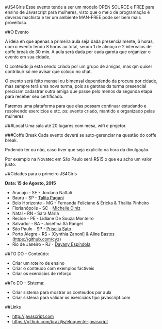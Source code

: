 
#JS4Girls
Esse evento tende a ser um modelo OPEN SOURCE e FREE para ensino de Javascript para mulheres, visto que o meio de programação é deveras machista e ter um ambiente MAN-FREE pode ser bem mais proveitoso.

##O Evento

A ideia eh que apenas a primeira aula seja dada presencialmente, 6 horas, com o evento tendo 8 horas ao total, sendo 1 de almoço e 2 intervalos de coffe break de 30 min. A aula será dada por cada garota que organizar o evento em sua cidade.

O conteúdo ja esta sendo criado por um grupo de amigas, mas qm quiser contribuir só me avisar que coloco no chat.

O evento será feito mensal ou bimensal dependendo da procura por cidade, mas sempre terá uma nova turma, pois as garotas da turma presencial precisam cadastrar outra amiga que passe pelo menos da segunda etapa para receber seu certificado.

Faremos uma plataforma para que elas possam continuar estudando e resolvendo exercicios e etc.
ps: evento criado, mantido e organizado pelas mulheres 

###Local
Uma sala até 20 lugares com mesa, wifi e projetor.

###Coffe Break
Cada evento deverá se auto-gerenciar na questão do coffe break.

Podendo ter ou não, caso tiver que seja explícito na hora da divulgação.

Por exemplo na Novatec em São Paulo será R$15 o que eu acho um valor justo.

##Cidades para o primeiro JS4Girls 

**Data: 15 de Agosto, 2015**

- Aracaju - SE - Jordana Naftali
- Bauru - SP - [Talita Pagani](https://github.com/talitapagani)
- Belo Horizonte - MG - Fernanda Feliciano & Éricka & Thalita Pinheiro
- Florianópolis - SC - [Michelle Diniz](https://github.com/MichelleDiniz)
- Natal - RN - Sara Maria
- Recice - PE - Lidiane De Souza Monteiro
- Salvador - BA - Josefina Sá Rangel
- São Paulo - SP - [Priscila Sato](https://github.com/mayogax)
- Porto Alegre - RS - [Cynthia Zanoni] & Aline Bastos (https://github.com/cyz)
- Rio de Janeiro - RJ - [Dayany Espíndola](https://github.com/dayanyrec)

##TO DO - Conteúdo:

- Criar um roteiro de ensino
- Criar o conteudo com exemplos factíveis
- Criar os exercicios de reforço

##To DO - Sistema:

- Criar sistema para mostrar os conteudos por aula
- Criar sistema para validar os exercicios tipo javascript.com

##Links

- http://javascript.com
- https://github.com/braziljs/eloquente-javascript
